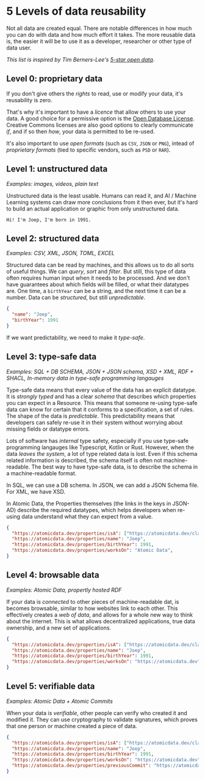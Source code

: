 # 5 Levels of data reusability

Not all data are created equal.
There are notable differences in how much you can do with data and how much effort it takes.
The more reusable data is, the easier it will be to use it as a developer, researcher or other type of data user.

_This list is inspired by Tim Berners-Lee's [5-star open data](https://5stardata.info/en/)_.

## Level 0: proprietary data

If you don't give others the _rights_ to read, use or modify your data, it's reusability is zero.

That's why it's important to have a _licence_ that allow others to use your data.
A good choice for a permissive option is the [Open Database License](https://opendatacommons.org/licenses/odbl/summary/).
Creative Commons licenses are also good options to clearly communicate _if_, and if so then _how_, your data is permitted to be re-used.

It's also important to use _open formats_ (such as `CSV`, `JSON` or `PNG`), intead of _proprietary formats_ (tied to specific vendors, such as `PSD` or `RAR`).


## Level 1: unstructured data

_Examples: images, videos, plain text_

Unstructured data is the least usable.
Humans can read it, and AI / Machine Learning systems can draw more conclusions from it then ever,
but it's hard to build an actual application or graphic from only unstructured data.

```
Hi! I'm Joep, I'm born in 1991.
```

## Level 2: structured data

_Examples: CSV, XML, JSON, TOML, EXCEL_

Structured data can be read by machines, and this allows us to do all sorts of useful things.
We can _query_, _sort_ and _filter_.
But still, this type of data often requires human input when it needs to be processed.
And we don't have guarantees about which fields will be filled, or what their datatypes are.
One time, a `birthYear` can be a string, and the next time it can be a number.
Data can be _structured_, but still _unpredictable_.

```json
{
  "name": "Joep",
  "birthYear": 1991
}
```

If we want predictability, we need to make it _type-safe_.

## Level 3: type-safe data

_Examples: SQL + DB SCHEMA, JSON + JSON schema, XSD + XML, RDF + SHACL, In-memory data in type-safe programming langauges_

Type-safe data means that every value of the data has an explicit datatype.
It is _strongly typed_ and has a clear _schema_ that describes which properties you can expect in a Resource.
This means that someone re-using type-safe data can know for certain that it conforms to a specification, a set of rules.
The shape of the data is _predictable_.
This predictability means that developers can safely re-use it in their system without worrying about missing fields or datatype errors.

Lots of software has _internal_ type safety, especially if you use type-safe programming langauges like Typescript, Kotlin or Rust.
However, when the data _leaves the system_, a lot of type related data is lost.
Even if this schema related information is described, the schema itself is often not machine-readable.
The best way to have type-safe data, is to describe the schema in a machine-readable format.

In SQL, we can use a DB schema. In JSON, we can add a JSON Schema file. For XML, we have XSD.

In Atomic Data, the Properties themselves (the links in the keys in JSON-AD) describe the required datatypes, which helps developers when re-using data understand what they can expect from a value.

```json
{
  "https://atomicdata.dev/properties/isA": ["https://atomicdata.dev/classes/Agent"],
  "https://atomicdata.dev/properties/name": "Joep",
  "https://atomicdata.dev/properties/birthYear": 1991,
  "https://atomicdata.dev/properties/worksOn": "Atomic Data",
}
```

## Level 4: browsable data

_Examples: Atomic Data, propertly hosted RDF_

If your data is _connected_ to other pieces of machine-readable dat, is becomes browsable, similar to how websites link to each other.
This effectively creates a _web of data_, and allows for a whole new way to think about the internet.
This is what allows decentralized applications, true data ownership, and a new set of applications.

```json
{
  "https://atomicdata.dev/properties/isA": ["https://atomicdata.dev/classes/Agent"],
  "https://atomicdata.dev/properties/name": "Joep",
  "https://atomicdata.dev/properties/birthYear": 1991,
  "https://atomicdata.dev/properties/worksOn": "https://atomicdata.dev",
}
```

## Level 5: verifiable data

_Examples: Atomic Data + Atomic Commits_

When your data is _verifiable_, other people can verify who created it and modified it.
They can use cryptography to validate signatures, which proves that one person or machine created a piece of data.

```json
{
  "https://atomicdata.dev/properties/isA": ["https://atomicdata.dev/classes/Agent"],
  "https://atomicdata.dev/properties/name": "Joep",
  "https://atomicdata.dev/properties/birthYear": 1991,
  "https://atomicdata.dev/properties/worksOn": "https://atomicdata.dev",
  "https://atomicdata.dev/properties/previousCommit": "https://atomicdata.dev/commits/EF18751AE781",
}
```
